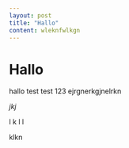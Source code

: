 ```yaml
---
layout: post
title: "Hallo"
content: wleknfwlkgn
---
```


# Hallo

hallo test test 123 ejrgnerkgjnelrkn

*jkj*

l
k
l
l

klkn
